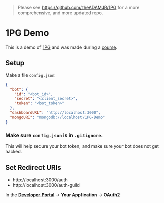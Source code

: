 > Please see https://github.com/theADAMJR/1PG for a more comprehensive, and more updated repo.

# 1PG Demo
This is a demo of [1PG](https://github.com/theADAMJR/1PG) and was made during a [course](https://www.youtube.com/watch?v=PuJjkD8zKVI).

## Setup

Make a file `config.json`:
```json
{
  "bot": {
    "id": "<bot_id>",
    "secret": "<client_secret>",
    "token": "<bot_token>"
  },
  "dashboardURL": "http://localhost:3000",
  "mongoURI": "mongodb://localhost/1PG-Demo"
}
```

### Make sure `config.json` is in `.gitignore`.
This will help secure your bot token, and make sure your bot does not get hacked.

## Set Redirect URIs
+ http://localhost:3000/auth
+ http://localhost:3000/auth-guild

In the **[Developer Portal](https://discord.com/developers)** -> **Your Application** -> **OAuth2** 
